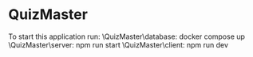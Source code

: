 # QuizMaster
To start this application run:
\QuizMaster\database: docker compose up
\QuizMaster\server: npm run start
\QuizMaster\client: npm run dev
 
